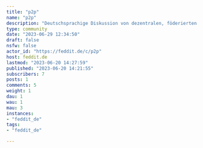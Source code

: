 ```yaml
---
title: "p2p" 
name: "p2p"
description: "Deutschsprachige Diskussion von dezentralen, föderierten und peer-to-peer-Technologien, sowie verwandten Themen.Denglisch ist ok."
type: community
date: "2023-06-29 12:34:50"
draft: false
nsfw: false
actor_id: "https://feddit.de/c/p2p"
host: feddit.de
lastmod: "2023-06-20 14:27:59"
published: "2023-06-20 14:21:55"
subscribers: 7
posts: 1
comments: 5
weight: 1
dau: 1
wau: 1
mau: 3
instances:
- "feddit_de"
tags: 
- "feddit_de"

---
```

